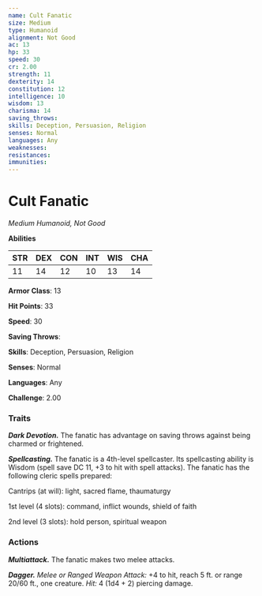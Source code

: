```yaml
---
name: Cult Fanatic
size: Medium
type: Humanoid
alignment: Not Good
ac: 13
hp: 33
speed: 30
cr: 2.00
strength: 11
dexterity: 14
constitution: 12
intelligence: 10
wisdom: 13
charisma: 14
saving_throws: 
skills: Deception, Persuasion, Religion
senses: Normal
languages: Any
weaknesses:
resistances:
immunities:
---
```


# Cult Fanatic

*Medium Humanoid, Not Good*

**Abilities**

| STR | DEX | CON | INT | WIS | CHA |
| --- | --- | --- | --- | --- | --- |
| 11 | 14 | 12 | 10 | 13 | 14 |

**Armor Class**: 13

**Hit Points**: 33

**Speed**: 30

**Saving Throws**: 

**Skills**: Deception, Persuasion, Religion

**Senses**: Normal

**Languages**: Any

**Challenge**: 2.00


### Traits
***Dark Devotion.*** The fanatic has advantage on saving throws against being charmed or frightened. 

***Spellcasting.*** The fanatic is a 4th-level spellcaster. Its spellcasting ability is Wisdom (spell save DC 11, +3 to hit with spell attacks). The fanatic has the following cleric spells prepared: 

Cantrips (at will): light, sacred flame, thaumaturgy 

1st level (4 slots): command, inflict wounds, shield of faith 

2nd level (3 slots): hold person, spiritual weapon

### Actions
***Multiattack.*** The fanatic makes two melee attacks. 

***Dagger.*** *Melee or *Ranged Weapon Attack:** +4 to hit, reach 5 ft. or range 20/60 ft., one creature. *Hit:* 4 (1d4 + 2) piercing damage.
